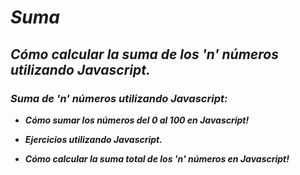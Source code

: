 # **_Suma_**

## **_Cómo calcular la suma de los 'n' números utilizando Javascript._**

### **_Suma de 'n' números utilizando Javascript:_**

- **_Cómo sumar los números del 0 al 100 en Javascript!_**

- **_Ejercicios utilizando Javascript._**

- **_Cómo calcular la suma total de los 'n' números en Javascript!_**
